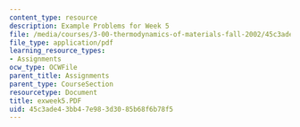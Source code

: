 ```yaml
---
content_type: resource
description: Example Problems for Week 5
file: /media/courses/3-00-thermodynamics-of-materials-fall-2002/45c3ade43bb47e983d3085b68f6b78f5_exweek5.PDF
file_type: application/pdf
learning_resource_types:
- Assignments
ocw_type: OCWFile
parent_title: Assignments
parent_type: CourseSection
resourcetype: Document
title: exweek5.PDF
uid: 45c3ade4-3bb4-7e98-3d30-85b68f6b78f5
---
```

